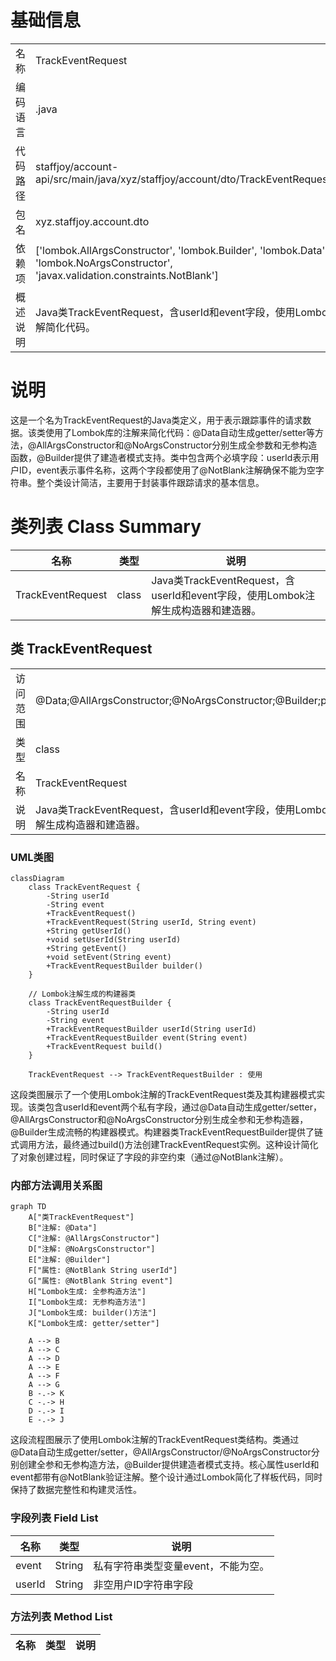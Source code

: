 # 基础信息

|      |      |
|------|------|
| 名称 | TrackEventRequest |
| 编码语言 | .java |
| 代码路径 | staffjoy/account-api/src/main/java/xyz/staffjoy/account/dto/TrackEventRequest.java |
| 包名 | xyz.staffjoy.account.dto |
| 依赖项 | ['lombok.AllArgsConstructor', 'lombok.Builder', 'lombok.Data', 'lombok.NoArgsConstructor', 'javax.validation.constraints.NotBlank'] |
| 概述说明 | Java类TrackEventRequest，含userId和event字段，使用Lombok注解简化代码。 |

# 说明

这是一个名为TrackEventRequest的Java类定义，用于表示跟踪事件的请求数据。该类使用了Lombok库的注解来简化代码：@Data自动生成getter/setter等方法，@AllArgsConstructor和@NoArgsConstructor分别生成全参数和无参构造函数，@Builder提供了建造者模式支持。类中包含两个必填字段：userId表示用户ID，event表示事件名称，这两个字段都使用了@NotBlank注解确保不能为空字符串。整个类设计简洁，主要用于封装事件跟踪请求的基本信息。

# 类列表 Class Summary

| 名称   | 类型  | 说明 |
|-------|------|-------------|
| TrackEventRequest | class | Java类TrackEventRequest，含userId和event字段，使用Lombok注解生成构造器和建造器。 |



## 类 TrackEventRequest

|      |      |
|------|------|
| 访问范围 | @Data;@AllArgsConstructor;@NoArgsConstructor;@Builder;public |
| 类型 | class |
| 名称 | TrackEventRequest |
| 说明 | Java类TrackEventRequest，含userId和event字段，使用Lombok注解生成构造器和建造器。 |


### UML类图

```mermaid
classDiagram
    class TrackEventRequest {
        -String userId
        -String event
        +TrackEventRequest()
        +TrackEventRequest(String userId, String event)
        +String getUserId()
        +void setUserId(String userId)
        +String getEvent()
        +void setEvent(String event)
        +TrackEventRequestBuilder builder()
    }

    // Lombok注解生成的构建器类
    class TrackEventRequestBuilder {
        -String userId
        -String event
        +TrackEventRequestBuilder userId(String userId)
        +TrackEventRequestBuilder event(String event)
        +TrackEventRequest build()
    }

    TrackEventRequest --> TrackEventRequestBuilder : 使用
```

这段类图展示了一个使用Lombok注解的TrackEventRequest类及其构建器模式实现。该类包含userId和event两个私有字段，通过@Data自动生成getter/setter，@AllArgsConstructor和@NoArgsConstructor分别生成全参和无参构造器，@Builder生成流畅的构建器模式。构建器类TrackEventRequestBuilder提供了链式调用方法，最终通过build()方法创建TrackEventRequest实例。这种设计简化了对象创建过程，同时保证了字段的非空约束（通过@NotBlank注解）。


### 内部方法调用关系图

```mermaid
graph TD
    A["类TrackEventRequest"]
    B["注解: @Data"]
    C["注解: @AllArgsConstructor"]
    D["注解: @NoArgsConstructor"]
    E["注解: @Builder"]
    F["属性: @NotBlank String userId"]
    G["属性: @NotBlank String event"]
    H["Lombok生成: 全参构造方法"]
    I["Lombok生成: 无参构造方法"]
    J["Lombok生成: builder()方法"]
    K["Lombok生成: getter/setter"]

    A --> B
    A --> C
    A --> D
    A --> E
    A --> F
    A --> G
    B -.-> K
    C -.-> H
    D -.-> I
    E -.-> J
```

这段流程图展示了使用Lombok注解的TrackEventRequest类结构。类通过@Data自动生成getter/setter，@AllArgsConstructor/@NoArgsConstructor分别创建全参和无参构造方法，@Builder提供建造者模式支持。核心属性userId和event都带有@NotBlank验证注解。整个设计通过Lombok简化了样板代码，同时保持了数据完整性和构建灵活性。

### 字段列表 Field List

| 名称  | 类型  | 说明 |
|-------|-------|------|
| event | String | 私有字符串类型变量event，不能为空。 |
| userId | String | 非空用户ID字符串字段 |

### 方法列表 Method List

| 名称  | 类型  | 说明 |
|-------|-------|------|




